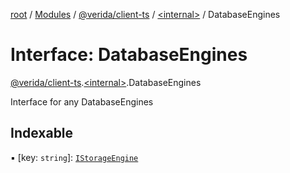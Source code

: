 [root](../README.md) / [Modules](../modules.md) / [@verida/client-ts](../modules/verida_client_ts.md) / [<internal\>](../modules/verida_client_ts._internal_.md) / DatabaseEngines

# Interface: DatabaseEngines

[@verida/client-ts](../modules/verida_client_ts.md).[<internal\>](../modules/verida_client_ts._internal_.md).DatabaseEngines

Interface for any DatabaseEngines

## Indexable

▪ [key: `string`]: [`IStorageEngine`](verida_client_ts._internal_.IStorageEngine.md)
